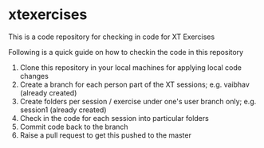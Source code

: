# xtexercises
This is a code repository for checking in code for XT Exercises

Following is a quick guide on how to checkin the code in this repository

1. Clone this repository in your local machines for applying local code changes
2. Create a branch for each person part of the XT sessions; e.g. vaibhav (already created)
3. Create folders per session / exercise under one's user branch only; e.g. session1 (already created)
4. Check in the code for each session into particular folders
5. Commit code back to the branch
6. Raise a pull request to get this pushed to the master
